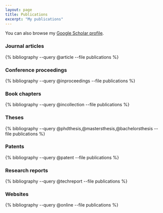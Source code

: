 ```yaml
---
layout: page
title: Publications
excerpt: "My publications"
---
```


You can also browse my [Google Scholar profile](http://scholar.google.es/citations?user=uXo_Q_IAAAAJ).


### Journal articles

{% bibliography --query @article --file publications %}

### Conference proceedings 

{% bibliography --query @inproceedings --file publications %}

### Book chapters

{% bibliography --query @incollection --file publications %}

### Theses

{% bibliography --query @phdthesis,@mastersthesis,@bachelorsthesis --file publications %}

### Patents

{% bibliography --query @patent --file publications %}

### Research reports

{% bibliography --query @techreport --file publications %}

### Websites

{% bibliography --query @online --file publications %}
